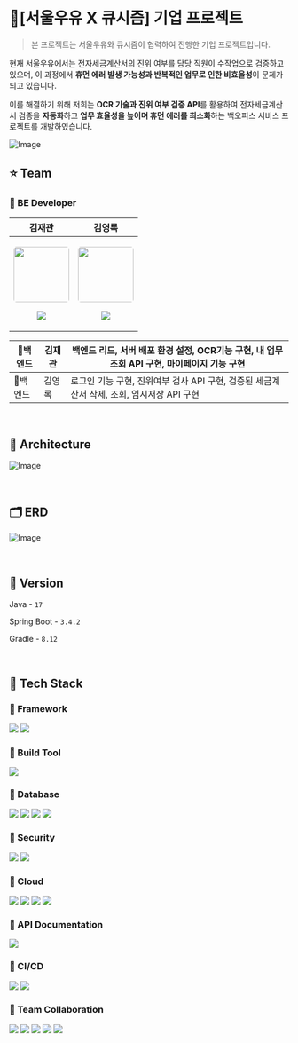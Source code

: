 # 🥛[서울우유 X 큐시즘] 기업 프로젝트

> 본 프로젝트는 서울우유와 큐시즘이 협력하여 진행한 기업 프로젝트입니다. 

현재 서울우유에서는 전자세금계산서의 진위 여부를 담당 직원이 수작업으로 검증하고 있으며, 이 과정에서 **휴먼 에러 발생 가능성과 반복적인 업무로 인한 비효율성**이 문제가 되고 있습니다.

이를 해결하기 위해 저희는 **OCR 기술과 진위 여부 검증 API**를 활용하여 전자세금계산서 검증을 **자동화**하고 **업무 효율성을 높이며 휴먼 에러를 최소화**하는 백오피스 서비스 프로젝트를 개발하였습니다.
> 
![Image](https://github.com/user-attachments/assets/47654ba6-163c-48dd-a552-f4955f464542)
</br>

## ⭐ Team
### 🌃 BE Developer

| 김재관 | 김영록 |
| --- | --- |
| <p align="center"><img src="https://avatars.githubusercontent.com/KJaeKwan" width="100" height="100" style="border-radius: 5%;"></p><p align="center"><a href="https://github.com/KJaeKwan"><img src="https://img.shields.io/badge/KJaeKwan-181717?style=for-the-social&logo=github&logoColor=white"/></a></p> | <p align="center"><img src="https://avatars.githubusercontent.com/kimyeoungrok" width="100" height="100" style="border-radius: 5%;"></p><p align="center"><a href="https://github.com/kimyeoungrok"><img src="https://img.shields.io/badge/kimyeoungrok-181717?style=for-the-social&logo=github&logoColor=white"/></a></p> |

| 🔗백엔드 | 김재관 | 백엔드 리드, 서버 배포 환경 설정, OCR기능 구현, 내 업무 조회  API 구현, 마이페이지 기능 구현 |
| --- | --- | --- |
| 🔗백엔드 | 김영록 | 로그인 기능 구현, 진위여부 검사 API 구현, 검증된 세금계산서 삭제, 조회, 임시저장 API 구현 |

</br>

## 🏦 Architecture
![Image](https://github.com/user-attachments/assets/f4a69aad-6d3c-4e28-a8a9-e184114dfdca)

</br>

## 🗂 ERD
![Image](https://github.com/user-attachments/assets/fd192534-5554-42ed-bc61-fcdc935830bd)

</br>

## 🛑 Version

Java -  `17`

Spring Boot -  `3.4.2`

Gradle - `8.12`

</br>

## 🚀 Tech Stack

### 📌 Framework

<img src="https://img.shields.io/badge/Spring Boot-6DB33F?style=for-the-social&logo=Spring Boot&logoColor=white"> <img src="https://img.shields.io/badge/QueryDSL-005571?style=for-the-social&logo=apachekafka&logoColor=white">

### 📌 Build Tool

<img src="https://img.shields.io/badge/Gradle-02303A?style=for-the-social&logo=Gradle&logoColor=white">

### 📌 Database

<img src="https://img.shields.io/badge/Spring Data JPA-6DB33F?style=for-the-social&logo=Databricks&logoColor=white"> <img src="https://img.shields.io/badge/Oracle-F80000?style=for-the-social&logo=oracle&logoColor=white"> <img src="https://img.shields.io/badge/RDS-527FFF?style=for-the-social&logo=amazonrds&logoColor=white"> <img src="https://img.shields.io/badge/Redis-%23DC382D.svg?style=for-the-social&logo=redis&logoColor=white" />

### 📌 Security

<img src="https://img.shields.io/badge/Spring Security-6DB33F?style=for-the-social&logo=springsecurity&logoColor=white"> <img src="https://img.shields.io/badge/JSON Web Tokens-000000?style=for-the-social&logo=JSON Web Tokens&logoColor=white">

### 📌 Cloud

<img src ="https://img.shields.io/badge/EC2-FF9900?style=for-the-social&logo=amazonec2&logoColor=white"> <img src ="https://img.shields.io/badge/S3-69A31?style=for-the-social&logo=amazons3&logoColor=white"> <img src="https://img.shields.io/badge/RDS-527FFF?style=for-the-social&logo=amazonrds&logoColor=white"> <img src="https://img.shields.io/badge/CLOVA%20OCR-03C75A?style=flat">

### 📌 API Documentation

<img src="https://img.shields.io/badge/Swagger-85EA2D?style=for-the-social&logo=swagger&logoColor=white">

### 📌 CI/CD

<img src="https://img.shields.io/badge/GitHub Actions-2088FF?style=for-the-social&logo=githubactions&logoColor=white"> <img src="https://img.shields.io/badge/Docker-2496ED?style=for-the-social&logo=docker&logoColor=white">

### 📌 Team Collaboration

<img src="https://img.shields.io/badge/GitHub-181717?style=for-the-social&logo=github&logoColor=white"> <img src="https://img.shields.io/badge/Git-F05032?style=for-the-social&logo=git&logoColor=white"> <img src="https://img.shields.io/badge/Notion-%23000000.svg?style=for-the-social&logo=notion&logoColor=white" /> <img src="https://img.shields.io/badge/Discord-%237289DA.svg?style=for-the-social&logo=discord&logoColor=white" /> <img src="https://img.shields.io/badge/Figma-%23F24E1E.svg?style=for-the-social&logo=figma&logoColor=white" />

</br>

<br>

